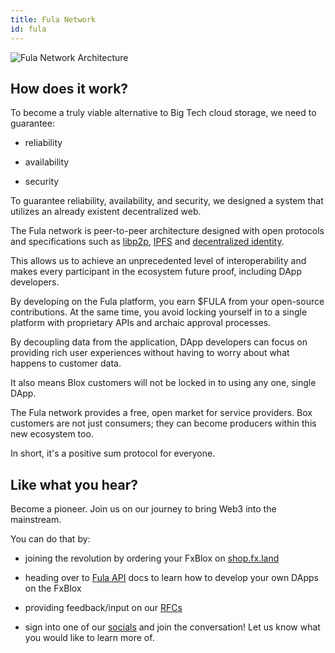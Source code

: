 ```yaml
---
title: Fula Network
id: fula
---
```


![Fula Network Architecture](/img/fula-network-arch.png)

## How does it work?

To become a truly viable alternative to Big Tech cloud storage, we need to guarantee:

  * reliability

  * availability

  * security

To guarantee reliability, availability, and security, we designed a system that utilizes an already existent decentralized web.

The Fula network is peer-to-peer architecture designed with open protocols and specifications such as [libp2p](https://libp2p.io/), [IPFS](https://ipfs.io/) and [decentralized identity](https://www.w3.org/TR/did-core/).

This allows us to achieve an unprecedented level of interoperability and makes every participant in the ecosystem future proof, including DApp developers.

By developing on the Fula platform, you earn $FULA from your open-source contributions. At the same time, you avoid locking yourself in to a single platform with proprietary APIs and archaic approval processes.

By decoupling data from the application, DApp developers can focus on providing rich user experiences without having to worry about what happens to customer data.

It also means Blox customers will not be locked in to using any one, single DApp.

The Fula network provides a free, open market for service providers.  Box customers are not just consumers; they can become producers within this new ecosystem too.

In short, it's a positive sum protocol for everyone.

## Like what you hear?  
Become a pioneer.  Join us on our journey to bring Web3 into the mainstream.

You can do that by:

  * joining the revolution by ordering your FxBlox on [shop.fx.land](https://shop.fx.land)

  * heading over to [Fula API](./api-intro) docs to learn how to develop your own DApps on the FxBlox

  * providing feedback/input on our [RFCs](https://github.com/functionland/docs/tree/main/RFCs)

  * sign into one of our [socials](https://linktr.ee/fxland) and join the conversation! Let us know what you would like to learn more of.

